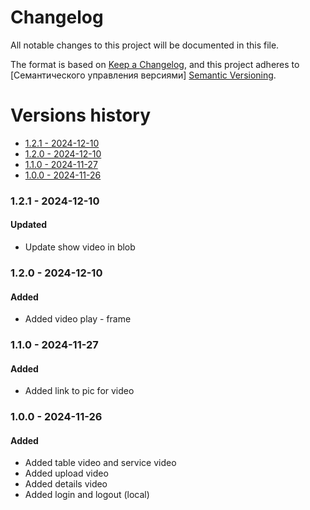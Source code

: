 # Changelog
All notable changes to this project will be documented in this file.

The format is based on [Keep a Changelog](https://keepachangelog.com/en/1.0.0/), and this project adheres to [Семантического управления версиями] [Semantic Versioning](https://semver.org/spec/v2.0.0.html).

# Versions history
- [1.2.1 - 2024-12-10](#121---2024-12-10)
- [1.2.0 - 2024-12-10](#120---2024-12-10)
- [1.1.0 - 2024-11-27](#110---2024-11-27)
- [1.0.0 - 2024-11-26](#100---2024-11-26)

### 1.2.1 - 2024-12-10
#### Updated
- Update show video in blob

### 1.2.0 - 2024-12-10
#### Added
- Added video play - frame

### 1.1.0 - 2024-11-27
#### Added
- Added link to pic for video

### 1.0.0 - 2024-11-26
#### Added
- Added table video and service video
- Added upload video
- Added details video
- Added login and logout (local)
